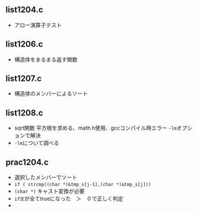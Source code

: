 ## list1204.c
- アロー演算子テスト

## list1206.c
- 構造体をまるまる返す関数

## list1207.c
- 構造体のメンバーによるソート

## list1208.c
- sqrt関数 平方根を求める、math.h使用、gccコンパイル時エラー `-lm`オプションで解決
- `-lm`について調べる
## prac1204.c
- 選択したメンバーでソート
- `if ( strcmp((char *)&tmp_s[j-1],(char *)&tmp_s[j]))`
 - `(char *)` キャスト変換が必要
 - `if文`が全てtrueになった　＞　０で正しく判定
-
